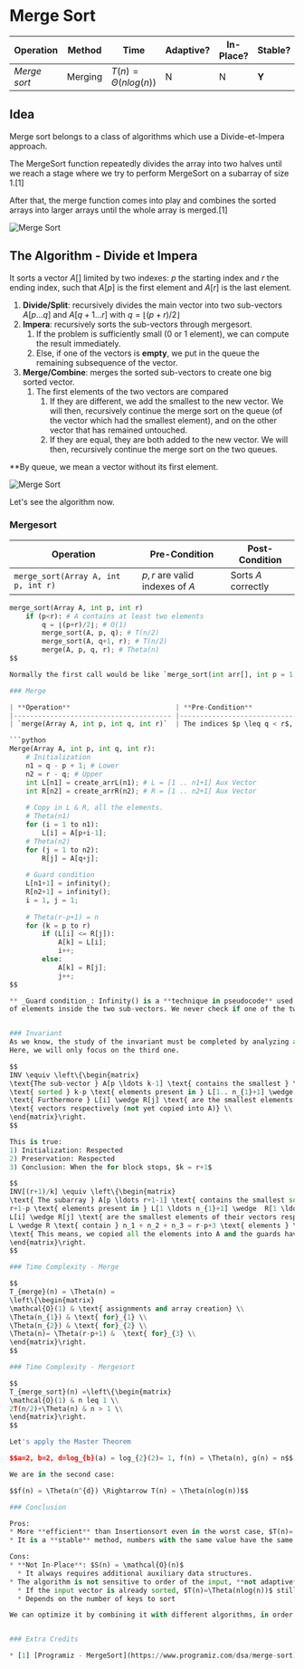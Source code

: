 # Merge Sort

| **Operation**  | **Method**  | **Time**                  | **Adaptive?**  | **In-Place?**  | **Stable?**  | **Online?**  |
|--------------- |----------- |-------------------------- |--------------- |--------------- |------------- |------------- |
| _Merge sort_   | Merging    | $T(n) = \Theta(nlog(n))$  | N              | N              | **Y**        | N            |

## Idea

Merge sort belongs to a class of algorithms which use a Divide-et-Impera approach.

The MergeSort function repeatedly divides the array into two halves until
we reach a stage where we try to perform MergeSort on a subarray of size 1.[1]

After that, the merge function comes into play and combines the sorted arrays into larger
arrays until the whole array is merged.[1]

![Merge Sort](https://github.com/PayThePizzo/DataStrutucures-Algorithms/blob/main/Resources/mergesort.jpg?raw=TRUE)

## The Algorithm - Divide et Impera

It sorts a vector $A[]$ limited by two indexes: $p$ the starting index and $r$ the ending index, such that $A[p]$ is the first
element and $A[r]$ is the last element.

1. **Divide/Split**: recursively divides the main vector into two sub-vectors $A[p \ldots q]$ and $A[q+1 \ldots r]$ with $q = \lfloor (p+r)/2 \rfloor$
2. **Impera**: recursively sorts the sub-vectors through mergesort.
   1. If the problem is sufficiently small ($0$ or $1$ element), we can compute the result immediately.
   2. Else, if one of the vectors is **empty**, we put in the queue the remaining subsequence of the vector.
3. **Merge/Combine**: merges the sorted sub-vectors to create one big sorted vector.
   1. The first elements of the two vectors are compared
      1. If they are different, we add the smallest to the new vector. We will then, recursively continue
      the merge sort on the queue (of the vector which had the smallest element), and on the other vector
      that has remained untouched.
      2. If they are equal, they are both added to the new vector. We will then, recursively continue
      the merge sort on the two queues.

**By queue, we mean a vector without its first element.

![Merge Sort](https://github.com/PayThePizzo/DataStrutucures-Algorithms/blob/main/Resources/mergesort2.jpg?raw=TRUE)

Let's see the algorithm now.

### Mergesort

| **Operation**                        | **Pre-Condition**                  | **Post-Condition**   |
|------------------------------------- |------------------------------------|--------------------- |
| `merge_sort(Array A, int p, int r)`  | $p,r$ are valid indexes of $A$    | Sorts $A$ correctly  |

```python
merge_sort(Array A, int p, int r)
    if (p<r): # A contains at least two elements
        q = ⌊(p+r)/2⌋; # O(1)
        merge_sort(A, p, q); # T(n/2)
        merge_sort(A, q+1, r); # T(n/2)
        merge(A, p, q, r); # Theta(n)
$$

Normally the first call would be like `merge_sort(int arr[], int p = 1, int r = arr.length)`

### Merge

| **Operation**                          | **Pre-Condition**                                                                                             | **Post-Condition**                                                                  |
|--------------------------------------- |------------------------------------------------------------------------------------------------------------- |------------------------------------------------------------------------------------ |
| `merge(Array A, int p, int q, int r)`  | The indices $p \leq q < r$, The subvectors $A[p \ldots q]$ and $A[q+1 \ldots r]$ are sorted and not empty  | The sub-vectors are correctly merged together into a sorted vector $A[p \ldots r]$  |

```python
Merge(Array A, int p, int q, int r):
    # Initialization
    n1 = q - p + 1; # Lower
    n2 = r - q; # Upper
    int L[n1] = create_arrL(n1); # L = [1 .. n1+1] Aux Vector
    int R[n2] = create_arrR(n2); # R = [1 .. n2+1] Aux Vector
    
    # Copy in L & R, all the elements.
    # Theta(n1)
    for (i = 1 to n1):
        L[i] = A[p+i-1];
    # Theta(n2)
    for (j = 1 to n2):
        R[j] = A[q+j];
    
    # Guard condition
    L[n1+1] = infinity();
    R[n2+1] = infinity();
    i = 1, j = 1;
    
    # Theta(r-p+1) = n 
    for (k = p to r)
        if (L[i] <= R[j]):
            A[k] = L[i];
            i++;
        else:
            A[k] = R[j];
            j++;
$$

** _Guard condition_: Infinity() is a **technique in pseudocode** used to avoid running out
of elements inside the two sub-vectors. We never check if one of the two vectors is empty.


### Invariant
As we know, the study of the invariant must be completed by analyzing all the iteration cycles.
Here, we will only focus on the third one.

$$
INV \equiv \left\{\begin{matrix}
\text{The sub-vector } A[p \ldots k-1] \text{ contains the smallest } \\ 
\text{ sorted } k-p \text{ elements present in } L[1.. n_{1}+1] \wedge R[1.. n_{2}+1] \\ 
\text{ Furthermore } L[i] \wedge R[j] \text{ are the smallest elements of their } \\
\text{ vectors respectively (not yet copied into A)} \\
\end{matrix}\right.
$$

This is true:
1) Initialization: Respected 
2) Preservation: Respected
3) Conclusion: When the for block stops, $k = r+1$

$$
INV[(r+1)/k] \equiv \left\{\begin{matrix}
\text{ The subarray } A[p \ldots r+1-1] \text{ contains the smallest sorted }  \\ 
r+1-p \text{ elements present in } L[1 \ldots n_{1}+1] \wedge  R[1 \ldots n_{2}+1] \\
L[i] \wedge R[j] \text{ are the smallest elements of their vectors respectively (not yet copied into A)}\\
L \wedge R \text{ contain } n_1 + n_2 + n_3 = r-p+3 \text{ elements } \\
\text{ This means, we copied all the elements into A and the guards have not been copied. }\\
\end{matrix}\right.
$$

### Time Complexity - Merge

$$
T_{merge}(n) = \Theta(n) = 
\left\{\begin{matrix}
\mathcal{O}(1) & \text{ assignments and array creation} \\
\Theta(n_{1}) & \text{ for}_{1} \\
\Theta(n_{2}) & \text{ for}_{2} \\
\Theta(n)= \Theta(r-p+1) &  \text{ for}_{3} \\
\end{matrix}\right.
$$

### Time Complexity - Mergesort

$$
T_{merge_sort}(n) =\left\{\begin{matrix}
\mathcal{O}(1) & n leq 1 \\
2T(n/2)+\Theta(n) & n > 1 \\
\end{matrix}\right.
$$

Let's apply the Master Theorem

$$a=2, b=2, d=log_{b}(a) = log_{2}(2)= 1, f(n) = \Theta(n), g(n) = n$$

We are in the second case: 

$$f(n) = \Theta(n^{d}) \Rightarrow T(n) = \Theta(nlog(n))$$

### Conclusion

Pros:
* More **efficient** than Insertionsort even in the worst case, $T(n)= \Theta(n log(n))$
* It is a **stable** method, numbers with the same value have the same order in the array of output and input.

Cons:
* **Not In-Place**: $S(n) = \mathcal{O}(n)$
  * It always requires additional auxiliary data structures.
* The algorithm is not sensitive to order of the input, **not adaptive**
  * If the input vector is already sorted, $T(n)=\Theta(nlog(n))$ still.
  * Depends on the number of keys to sort

We can optimize it by combining it with different algorithms, in order to handle a large variety of input.


### Extra Credits

* [1] [Programiz - MergeSort](https://www.programiz.com/dsa/merge-sort)
